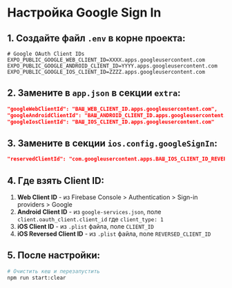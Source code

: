 # Настройка Google Sign In

## 1. Создайте файл `.env` в корне проекта:

```env
# Google OAuth Client IDs
EXPO_PUBLIC_GOOGLE_WEB_CLIENT_ID=XXXX.apps.googleusercontent.com
EXPO_PUBLIC_GOOGLE_ANDROID_CLIENT_ID=YYYY.apps.googleusercontent.com  
EXPO_PUBLIC_GOOGLE_IOS_CLIENT_ID=ZZZZ.apps.googleusercontent.com
```

## 2. Замените в `app.json` в секции `extra`:

```json
"googleWebClientId": "ВАШ_WEB_CLIENT_ID.apps.googleusercontent.com",
"googleAndroidClientId": "ВАШ_ANDROID_CLIENT_ID.apps.googleusercontent.com", 
"googleIosClientId": "ВАШ_IOS_CLIENT_ID.apps.googleusercontent.com"
```

## 3. Замените в секции `ios.config.googleSignIn`:

```json
"reservedClientId": "com.googleusercontent.apps.ВАШ_IOS_CLIENT_ID_REVERSED"
```

## 4. Где взять Client ID:

1. **Web Client ID** - из Firebase Console > Authentication > Sign-in providers > Google
2. **Android Client ID** - из `google-services.json`, поле `client.oauth_client.client_id` где `client_type: 1`
3. **iOS Client ID** - из `.plist` файла, поле `CLIENT_ID`
4. **iOS Reversed Client ID** - из `.plist` файла, поле `REVERSED_CLIENT_ID`

## 5. После настройки:

```bash
# Очистить кеш и перезапустить
npm run start:clear
``` 